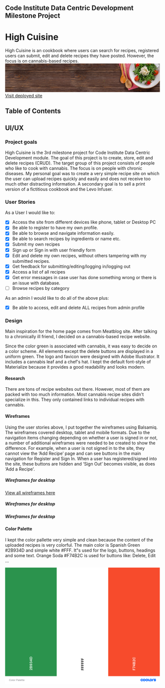 ## Code Institute Data Centric Development Milestone Project
# High Cuisine
High Cuisine is an cookbook where users can search for recipes, registered users can submit, edit and delete recipes they have posted. However, the focus is on cannabis-based recipes.
![site logo](static/images/banner_food.jpg)
[Visit deployed site](https://high-cuisine-app.herokuapp.com/)

## Table of Contents

## UI/UX
### Project goals
High Cuisine is the 3rd milestone project for Code Institute Data Centric Development module. The goal of this project is to create, store, edit and delete recipes (CRUD). The target group of this project consists of people who like to cook with cannabis.
The focus is on people with chronic diseases. My personal goal was to create a very simple recipe site on which the user can upload recipes quickly and easily and does not receive too much other distracting information.
A secondary goal is to sell a print version of a fictitious cookbook and the Levo Infuser.

### User Stories

As a User I would like to:
- [x] Access the site from different devices like phone, tablet or Desktop PC
- [x] Be able to register to have my own profile.
- [x] Be able to browse and navigate information easily.
- [x] Be able to search recipes by ingredients or name etc.
- [x] Submit my own recipes
- [x] Sign up or Sign in with user friendly form
- [x] Edit and delete my own recipes, without others tampering with my submitted recipes.
- [x] Get feedback for submitting/editing/logging in/logging out
- [x] Access a list of all recipes
- [x] Get error messages in case user has done something wrong or there is an issue with database.
- [ ] Browse recipes by category

As an admin I would like to do all of the above plus:
- [x] Be able to access, edit and delete ALL recipes from admin profile

### Design
Main inspiration for the home page comes from Meatblog site. After talking to a chronically ill friend, I decided on a cannabis-based recipe website.

Since the color green is associated with cannabis, it was easy to decide on a color scheme. All elements except the delete buttons are displayed in a uniform green. The logo and favicon were designed with Adobe Illustrator. It includes a cannabis leaf and a chef's hat. I kept the default font-style of Materialize because it provides a good readability and looks modern.

#### Research
There are tons of recipe websites out there. However, most of them are packed with too much information. Most cannabis recipe sites didn't specialize in this. They only contained links to individual recipes with cannabis.

#### Wireframes
Using the user stories above, I put together the wireframes using Balsamiq. The wireframes covered desktop, tablet and mobile formats. Due to the navigation items changing depending on whether a user is signed in or not, a number of additional wireframes were needed to be created to show the difference. For example, when a user is not signed in to the site, they cannot view the ‘Add Recipe’ page and can see buttons in the main navigation for Register and Sign In. When a user has registered/signed into the site, these buttons are hidden and ‘Sign Out’ becomes visible, as does ‘Add a Recipe'.

##### Wireframes for desktop
[View all wireframes here](static/readme_docs/desktop_wireframes.pdf)

##### Wireframes for desktop
##### Wireframes for desktop

#### Color Palette

I kept the color pallette very simple and clean because the content of the uploaded recipes is very colorful.
The main color is Spanish Green #2B934D and simple white #FFF. It"s used for the logo, buttons, headings and some text.
Orange Soda #F74B2C is used for buttons like: Delete, Edit ...

![Color Palette](static/readme_docs/Color_Palette.png)
